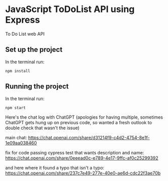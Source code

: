 # JavaScript ToDoList API using Express
To Do List web API

## Set up the project
In the terminal run:
```
npm install
```

## Running the project
In the terminal run:
```
npm start
```

Here's the chat log with ChatGPT (apologies for having multiple, sometimes ChatGPT gets hung up on previous code, so wanted a fresh outlook to double check that wasn't the issue)

main chat:
https://chat.openai.com/share/d31214f9-c4d2-4754-8e1f-1e09aa038460

fix for code passing cypress test that wants description and name:
https://chat.openai.com/share/0eeead0c-e789-4e17-9ffc-af0c25299392

and here where it found a typo that isn't a typo:
https://chat.openai.com/share/237c7e49-277e-40e0-ae6d-cdc22f3ae70b 
